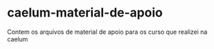 # caelum-material-de-apoio
Contem os arquivos de material de apoio para os curso que realizei na caelum
